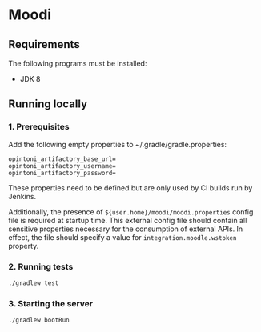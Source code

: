 Moodi
================

Requirements
---------------

The following programs must be installed:
- JDK 8

Running locally
---------------
### 1. Prerequisites
Add the following empty properties to ~/.gradle/gradle.properties:

```
opintoni_artifactory_base_url=
opintoni_artifactory_username=
opintoni_artifactory_password=
```

These properties need to be defined but are only used by CI builds run by Jenkins.

Additionally, the presence of `${user.home}/moodi/moodi.properties` config file is required at startup time. This external config file should contain all sensitive properties necessary for the consumption of external APIs. In effect, the file should specify a value for `integration.moodle.wstoken` property.

### 2. Running tests
```sh
./gradlew test
```

### 3. Starting the server
```sh
./gradlew bootRun
```
